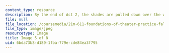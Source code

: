 ```yaml
---
content_type: resource
description: By the end of Act 2, the shades are pulled down over the windows.
file: null
file_location: /coursemedia/21m-611-foundations-of-theater-practice-fall-2009/6bda73b8d1891fba779ecde84ea3f795_IMG_0583.jpg
file_type: image/jpeg
resourcetype: Image
title: Image 5 of 8
uid: 6bda73b8-d189-1fba-779e-cde84ea3f795
---
```

